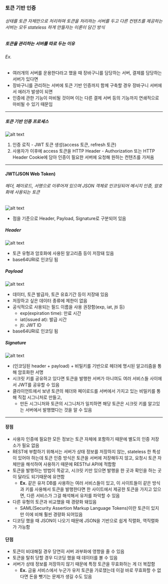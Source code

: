 ### 토큰 기반 인증

###### 상태를 토큰 자체만으로 처리하며 토큰을 처리하는 서버를 두고 다른 컨텐츠를 제공하는 서버는 모두 stateless 하게 만들자는 이론이 담긴 방식

##### 토큰을 관리하는 서버를 따로 두는 이유

###### Ex.

- 여러개의 서버를 운용한다라고 했을 때 장바구니를 담당하는 서버, 결제를 담당하는 서버가 있다면
- 장바구니를 관리하는 서버에 토큰 기반 인증까지 함께 구축할 경우 장바구니 서버에서 에러가 발생이 되면
- 인증에 관한 기능이 마비될 것이며 이는 다른 결제 서버 등의 기능까지 연쇄적으로 마비될 수 있기 때문임

---

##### 토큰 기반 인증 프로세스

![alt text](<스크린샷 2025-02-04 오후 3.46.34.png>)

1. 인증 로직 - JWT 토큰 생성(access 토큰, refresh 토큰)
2. 사용자가 이후에 access 토큰을 HTTP Header - Authorization 또는 HTTP Header Cookie에 담아 인증이 필요한 서버에 요청해 원하는 컨텐츠를 가져옴

---

#### JWT(JSON Web Token)

###### 헤더, 페이로드, 서명으로 이루어져 있으며 JSON 객체로 인코딩되어 메시지 인증, 암호화에 사용되는 토큰

![alt text](<스크린샷 2025-02-04 오후 3.51.47.png>)

- 점을 기준으로 Header, Payload, Signature로 구분되어 있음

##### Header

![alt text](<스크린샷 2025-02-04 오후 3.52.41.png>)

- 토큰 유형과 암호화에 사용된 알고리즘 등이 저장돼 있음
- base64URI로 인코딩 됨

##### Payload

![alt text](<스크린샷 2025-02-04 오후 3.54.56.png>)

- 데이터, 토큰 발급자, 토큰 유효기간 등이 저장돼 있음
- 저장하고 싶은 데이터 종류에 제한이 없음
- 공식적으로 사용되는 필드 이름을 사용 권장함(exp, iat, jti 등)
  - exp(expiration time): 만료 시간
  - iat(issued at): 발급 시간
  - jti: JWT ID
- base64URI로 인코딩 됨

##### Signature

![alt text](<스크린샷 2025-02-04 오후 3.56.03.png>)

- (인코딩된 header + payload) + 비밀키를 기반으로 헤더에 명시된 알고리즘을 통해 암호화한 서명
- 시크릿 키를 공유하고 있다면 토큰을 발행한 서버가 아니여도 여러 서비스들 사이에서 JWT를 공유할 수 있음
- 클라이언트에서 보낸 토큰의 헤더와 페이로드를 서버에서 가지고 있는 비밀키를 통해 직접 시그니처로 만들고,
  - 만든 시그니처와 토큰의 시그니처가 일치하면 해당 토큰은 시크릿 키를 알고있는 서버에서 발행했다는 것을 알 수 있음

---

#### 장점

- 사용자 인증에 필요한 모든 정보는 토큰 자체에 포함하기 때문에 별도의 인증 저장소가 필요 없음
- REST에 부합하기 위해서는 서버가 상태 정보를 저장하지 않는, stateless 한 특성이 있어야 하는데 토큰 인증 방식은 토큰을 서버에 저장해두지 않고, 요청시 토큰 자체만을 해석하여 사용하기 때문에 RESTful API에 적합함
- 토큰을 발행하는 방법이 똑같고, 시크릿 키만 있으면 발행을 한 곳과 확인을 하는 곳이 달라도 되기때문에 유연함
  - **Ex.** 같은 유저 DB를 사용하는 여러 서비스들이 있고, 이 사이트들이 같은 방식과 키를 사용해서 토큰을 발행한다면 한 사이트에서 제공한 토큰을 가지고 있으면, 다른 서비스가 그걸 해석해서 유저를 파악할 수 있음
- 다른 유형의 토큰과 비교했을 때 경량화 돼있음
  - SAML(Security Assertion Markup Language Tokens)이란 토큰이 있지만 이에 비해 훨씬 경량화 되어있음
- 디코딩 했을 때 JSON이 나오기 때문에 JSON을 기반으로 쉽게 직렬화, 역직렬화가 가능함

#### 단점

- 토큰이 비대해질 경우 당연히 서버 과부화에 영향을 줄 수 있음
- 토큰을 탈취 당할 경우 디코딩 했을 때 데이터를 볼 수 있음
- 서버가 상태 정보를 저장하지 않기 때문에 특정 토큰을 무효화하는 게 더 복잡함
  - **Ex.** 금융 서비스에서 누군가 유저 토큰을 가로챘는데 이걸 바로 무효화할 수 없다면 돈을 뺏기는 문제가 생길 수도 있음
